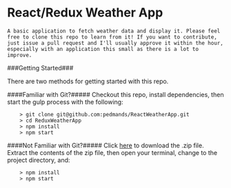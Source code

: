 # React/Redux Weather App

	A basic application to fetch weather data and display it. Please feel free to clone this repo to learn from it! If you want to contribute, just issue a pull request and I'll usually approve it within the hour, especially with an application this small as there is a lot to improve.

###Getting Started###

There are two methods for getting started with this repo.

####Familiar with Git?#####
Checkout this repo, install dependencies, then start the gulp process with the following:

```
	> git clone git@github.com:pedmands/ReactWeatherApp.git
	> cd ReduxWeatherApp
	> npm install
	> npm start
```

####Not Familiar with Git?#####
Click [here](https://github.com/pedmands/ReactWeatherApp/archive/master.zip) to download the .zip file.  Extract the contents of the zip file, then open your terminal, change to the project directory, and:

```
	> npm install
	> npm start
```
